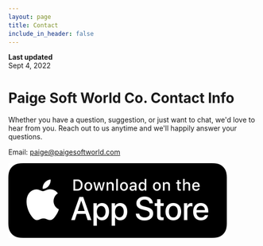 ```yaml
---
layout: page
title: Contact
include_in_header: false
---
```


**Last updated**  
Sept 4, 2022

# Paige Soft World Co. Contact Info

Whether you have a question, suggestion, or just want to chat, we'd love to hear from you. Reach out to us anytime and we'll happily answer your questions.

Email: paige@paigesoftworld.com

![poster](../assets/appstore.png)
